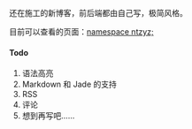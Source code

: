 还在施工的新博客，前后端都由自己写，极简风格。

目前可以查看的页面：[namespace ntzyz;](https://new.ntzyz.cn/)

#### Todo
1. 语法高亮
2. Markdown 和 Jade 的支持
3. RSS
4. 评论
5. 想到再写吧……
